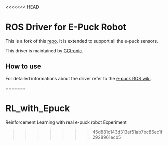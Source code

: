 <<<<<<< HEAD
# ROS Driver for E-Puck Robot
This is a fork of this [repo](https://github.com/verlab-ros-pkg/epuck_driver).
It is extended to support all the e-puck sensors.

This driver is maintained by [GCtronic](http://www.gctronic.com/).

## How to use
For detailed informations about the driver refer to the [e-puck ROS wiki](http://www.gctronic.com/doc/index.php/E-Puck#ROS).

=======
# RL_with_Epuck
Reinforcement Learning with real e-puck robot Experiment
>>>>>>> 45d881c143d313ef51ab7bc86ec1f2928961ecb5
